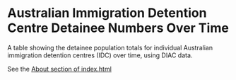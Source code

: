 Australian Immigration Detention Centre Detainee Numbers Over Time
===============

A table showing the detainee population totals for individual Australian immigration detention centres (IDC) over time, using DIAC data.

See the [About section of index.html](http://equivalentideas.github.io/IDC-numbers/#about)